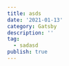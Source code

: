 ```yaml
---
title: asds
date: '2021-01-13'
category: Gatsby
description: ''
tag:
  - sadasd
publish: true
---
```


